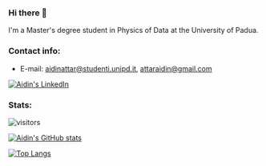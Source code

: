### Hi there 👋

I'm a Master's degree student in Physics of Data at the University of Padua. 
### Contact info:
* E-mail: aidinattar@studenti.unipd.it, attaraidin@gmail.com

[![Aidin's LinkedIn](https://img.shields.io/badge/LinkedIn-0077B5?style=for-the-badge&logo=linkedin&logoColor=white)](https://www.linkedin.com/in/aidin-attar-684637210/)

### Stats:

![visitors](https://shields-io-visitor-counter.herokuapp.com/badge?page=aidinattar&label=Visitors&labelColor=000000&logo=GitHub&logoColor=FFFFFF&color=1D70B8&style=for-the-badge)

[![Aidin's GitHub stats](https://github-readme-stats.vercel.app/api?username=aidinattar&show_icons=true&theme=graywhite&count_private=true)](https://github.com/anuraghazra/github-readme-stats)

[![Top Langs](https://github-readme-stats.vercel.app/api/top-langs/?username=aidinattar&langs_count=8&show_icons=true&theme=graywhite&count_private=true)](https://github.com/anuraghazra/github-readme-stats)
